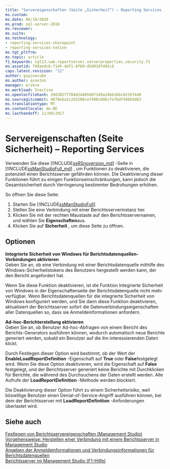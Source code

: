 ```yaml
---
title: "Servereigenschaften (Seite „Sicherheit“) – Reporting Services | Microsoft-Dokumentation"
ms.custom: 
ms.date: 06/10/2016
ms.prod: sql-server-2016
ms.reviewer: 
ms.suite: 
ms.technology:
- reporting-services-sharepoint
- reporting-services-native
ms.tgt_pltfrm: 
ms.topic: article
f1_keywords: sql13.swb.reportserver.serverproperties.security.f1
ms.assetid: f49aedc6-f145-4df1-8f69-d5d910f492c6
caps.latest.revision: "11"
author: guyinacube
ms.author: asaxton
manager: erikre
ms.workload: Inactive
ms.openlocfilehash: 29d302f7f04d2d4058d73d9a24b61bbc0235f440
ms.sourcegitcommit: 9678eba3c2d3100cef408c69bcfe76df49803d63
ms.translationtype: MT
ms.contentlocale: de-DE
ms.lasthandoff: 11/09/2017
---
```

# <a name="server-properties-security-page---reporting-services"></a>Servereigenschaften (Seite Sicherheit) – Reporting Services
  Verwenden Sie diese [!INCLUDE[ssRSnoversion_md](../../includes/ssrsnoversion-md.md)] -Seite in [!INCLUDE[ssManStudioFull_md](../../includes/ssmanstudiofull-md.md)] , um Funktionen zu deaktivieren, die potenziell einen Berichtsserver gefährden können. Die Deaktivierung dieser Funktionen führt zu einigen Funktionseinschränkungen, kann jedoch die Gesamtsicherheit durch Verringerung bestimmter Bedrohungen erhöhen.  
  
 So öffnen Sie diese Seite:
 1) Starten Sie [!INCLUDE[ssManStudioFull](../../includes/ssmanstudiofull-md.md)].
 2) Stellen Sie eine Verbindung mit einer Berichtsserverinstanz her.
 3) Klicken Sie mit der rechten Maustaste auf den Berichtsservernamen, und wählen Sie **Eigenschaften**aus. 
 4) Klicken Sie auf **Sicherheit** , um diese Seite zu öffnen.  
  
## <a name="options"></a>Optionen  
 **Integrierte Sicherheit von Windows für Berichtsdatenquellen-Verbindungen aktivieren**  
 Geben Sie an, ob eine Verbindung mit einer Berichtsdatenquelle mithilfe des Windows-Sicherheitstokens des Benutzers hergestellt werden kann, der den Bericht angefordert hat.  
  
 Wenn Sie diese Funktion deaktivieren, ist die Funktion Integrierte Sicherheit von Windows in der Eigenschaftenseite der Berichtsdatenquelle nicht mehr verfügbar. Wenn Berichtsdatenquellen für die integrierte Sicherheit von Windows konfiguriert werden, und Sie dann diese Funktion deaktivieren, aktualisiert der Berichtsserver sofort die Datenverbindungseigenschaften aller Datenquellen so, dass sie Anmeldeinformationen anfordern.  
  
 **Ad-hoc-Berichterstellung aktivieren**  
 Geben Sie an, ob Benutzer Ad-hoc-Abfragen von einem Bericht des Berichts-Generators ausführen können, wodurch automatisch neue Berichte generiert werden, sobald ein Benutzer auf die ihn interessierenden Daten klickt.  
  
 Durch Festlegen dieser Option wird bestimmt, ob der Wert der **EnableLoadReportDefinition** -Eigenschaft auf **True** oder **False**festgelegt wird. Wenn Sie diese Option deaktivieren, wird die Eigenschaft auf **False** festgelegt, und der Berichtsserver generiert keine Berichte mit Durchklicken für Berichte, die während des Durchsuchens der Daten erstellt werden. Alle Aufrufe der **LoadReportDefinition** -Methode werden blockiert.  
  
 Die Deaktivierung dieser Option führt zu einem Sicherheitsrisiko, weil böswillige Benutzer einen Denial-of-Service-Angriff ausführen können, bei dem der Berichtsserver mit **LoadReportDefinition** -Anforderungen überlastet wird.  
  
## <a name="see-also"></a>Siehe auch  
 [Festlegen von Berichtsservereigenschaften &#40;Management Studio&#41;](../../reporting-services/tools/set-report-server-properties-management-studio.md)   
 [Vorgehensweise: Herstellen einer Verbindung mit einem Berichtsserver in Management Studio](../../reporting-services/tools/connect-to-a-report-server-in-management-studio.md)   
 [Angeben der Anmeldeinformationen und Verbindungsinformationen für Berichtsdatenquellen](../../reporting-services/report-data/specify-credential-and-connection-information-for-report-data-sources.md)   
 [Berichtsserver im Management Studio (F1-Hilfe)](../../reporting-services/tools/report-server-in-management-studio-f1-help.md)  
  
  
